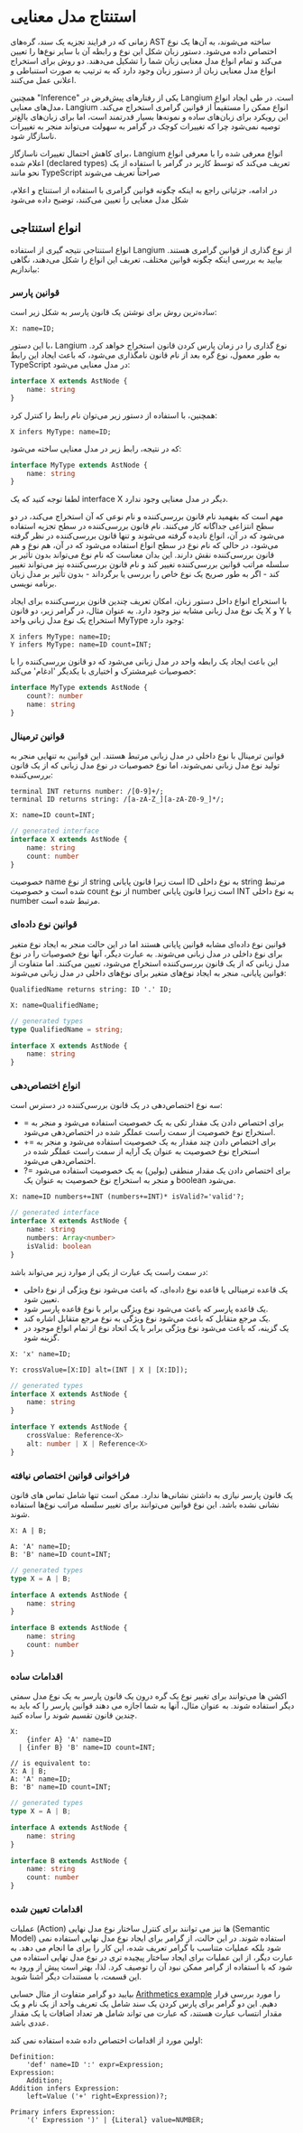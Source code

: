 
# استنتاج مدل معنایی
زمانی که در فرایند تجزیه یک سند، گره‌های AST ساخته می‌شوند، به آن‌ها یک نوع اختصاص داده می‌شود. دستور زبان شکل این نوع و رابطه آن با سایر نوع‌ها را تعیین می‌کند و تمام انواع مدل معنایی زبان شما را تشکیل می‌دهند. دو روش برای استخراج انواع مدل معنایی زبان از دستور زبان وجود دارد که به ترتیب به صورت استنباطی و اعلانی عمل می‌کنند.


همچنین "Inference" یکی از رفتارهای پیش‌فرض در Langium است. در طی ایجاد انواع مدل‌های معنایی، Langium انواع ممکن را مستقیماً از قوانین گرامری استخراج می‌کند. این رویکرد برای زبان‌های ساده و نمونه‌ها بسیار قدرتمند است، اما برای زبان‌های بالغ‌تر توصیه نمی‌شود چرا که تغییرات کوچک در گرامر به سهولت می‌تواند منجر به تغییرات ناسازگار شود.


برای کاهش احتمال تغییرات ناسازگار، Langium انواع معرفی شده را با معرفی انواع اعلام شده (declared types) تعریف می‌کند که توسط کاربر در گرامر با استفاده از یک نحو مانند TypeScript صراحتاً تعریف می‌شوند

در ادامه، جزئیاتی راجع به اینکه چگونه قوانین گرامری با استفاده از استنتاج و اعلام، شکل مدل معنایی را تعیین می‌کنند، توضیح داده می‌شود

## انواع استنتاجی
انواع استنتاجی نتیجه گیری از استفاده Langium از نوع گذاری از قوانین گرامری هستند. بیایید به بررسی اینکه چگونه قوانین مختلف، تعریف این انواع را شکل می‌دهند، نگاهی بیاندازیم:

### قوانین پارسر

ساده‌ترین روش برای نوشتن یک قانون پارسر به شکل زیر است:
```antlr
X: name=ID;
```
با این دستور، Langium نوع گذاری را در زمان پارس کردن قانون استخراج خواهد کرد. به طور معمول، نوع گره بعد از نام قانون نامگذاری می‌شود، که باعث ایجاد این رابط TypeScript در مدل معنایی می‌شود:
```ts
interface X extends AstNode {
    name: string
}
```
همچنین، با استفاده از دستور زیر می‌توان نام رابط را کنترل کرد:
```antlr
X infers MyType: name=ID;
```
که در نتیجه، رابط زیر در مدل معنایی ساخته می‌شود:
```ts
interface MyType extends AstNode {
    name: string
}
```
لطفا توجه کنید که یک interface X دیگر در مدل معنایی وجود ندارد.

مهم است که بفهمید نام قانون بررسی‌کننده و نام نوعی که آن استخراج می‌کند، در دو سطح انتزاعی جداگانه کار می‌کنند. نام قانون بررسی‌کننده در سطح تجزیه استفاده می‌شود که در آن، انواع نادیده گرفته می‌شوند و تنها قانون بررسی‌کننده در نظر گرفته می‌شود، در حالی که نام نوع در سطح انواع استفاده می‌شود که در آن، هم نوع و هم قانون بررسی‌کننده نقش دارند. این بدان معناست که نام نوع می‌تواند بدون تأثیر بر سلسله مراتب قوانین بررسی‌کننده تغییر کند و نام قانون بررسی‌کننده نیز می‌تواند تغییر کند - اگر به طور صریح یک نوع خاص را بررسی یا برگرداند - بدون تأثیر بر مدل زبان برنامه نویسی.

با استخراج انواع داخل دستور زبان، امکان تعریف چندین قانون بررسی‌کننده برای ایجاد یک نوع مدل زبانی مشابه نیز وجود دارد. به عنوان مثال، در گرامر زیر، دو قانون X و Y با استخراج یک نوع مدل زبانی واحد MyType وجود دارد:
```antlr
X infers MyType: name=ID;
Y infers MyType: name=ID count=INT;
```
این باعث ایجاد یک رابطه واحد در مدل زبانی می‌شود که دو قانون بررسی‌کننده را با خصوصیات غیرمشترک و اختیاری با یکدیگر 'ادغام' می‌کند:
```ts
interface MyType extends AstNode {
    count?: number
    name: string
}
```

### قوانین ترمینال
قوانین ترمینال با نوع داخلی در مدل زبانی مرتبط هستند. این قوانین به تنهایی منجر به تولید نوع مدل زبانی نمی‌شوند، اما نوع خصوصیات در نوع مدل زبانی که از یک قانون بررسی‌کننده:
```antlr
terminal INT returns number: /[0-9]+/;
terminal ID returns string: /[a-zA-Z_][a-zA-Z0-9_]*/;

X: name=ID count=INT;
```

```ts
// generated interface
interface X extends AstNode {
    name: string
    count: number
}
```

خصوصیت name از نوع string است زیرا قانون پایانی ID به نوع داخلی string مرتبط شده است و خصوصیت count از نوع number است زیرا قانون پایانی INT به نوع داخلی number مرتبط شده است.

### قوانین نوع داده‌ای
قوانین نوع داده‌ای مشابه قوانین پایانی هستند اما در این حالت منجر به ایجاد نوع متغیر برای نوع داخلی در مدل زبانی می‌شوند. به عبارت دیگر، آنها نوع خصوصیات را در نوع مدل زبانی که از یک قانون بررسی‌کننده استخراج می‌شود، تعیین می‌کنند. اما متفاوت از قوانین پایانی، منجر به ایجاد نوع‌های متغیر برای نوع‌های داخلی در مدل زبانی می‌شوند:
```antlr
QualifiedName returns string: ID '.' ID;

X: name=QualifiedName;
```

```ts
// generated types
type QualifiedName = string;

interface X extends AstNode {
    name: string
}
```

### انواع اختصاص‌دهی
سه نوع اختصاص‌دهی در یک قانون بررسی‌کننده در دسترس است:

* = برای اختصاص دادن یک مقدار تکی به یک خصوصیت استفاده می‌شود و منجر به استخراج نوع خصوصیت از سمت راست عملگر شده در اختصاص‌دهی می‌شود.
* += برای اختصاص دادن چند مقدار به یک خصوصیت استفاده می‌شود و منجر به استخراج نوع خصوصیت به عنوان یک آرایه از سمت راست عملگر شده در اختصاص‌دهی می‌شود.
* ?= برای اختصاص دادن یک مقدار منطقی (بولین) به یک خصوصیت استفاده می‌شود و منجر به استخراج نوع خصوصیت به عنوان یک boolean می‌شود.

```antlr
X: name=ID numbers+=INT (numbers+=INT)* isValid?='valid'?;
```

```ts
// generated interface
interface X extends AstNode {
    name: string
    numbers: Array<number>
    isValid: boolean
}
```

در سمت راست یک عبارت از یکی از موارد زیر می‌تواند باشد:

* یک قاعده ترمینالی یا قاعده نوع داده‌ای، که باعث می‌شود نوع ویژگی از نوع داخلی تعیین شود.
* یک قاعده پارسر که باعث می‌شود نوع ویژگی برابر با نوع قاعده پارسر شود.
* یک مرجع متقابل که باعث می‌شود نوع ویژگی به نوع مرجع متقابل اشاره کند.
* یک گزینه، که باعث می‌شود نوع ویژگی برابر با یک اتحاد نوع از تمام انواع موجود در گزینه شود.

```antlr
X: 'x' name=ID;

Y: crossValue=[X:ID] alt=(INT | X | [X:ID]);
```

```ts
// generated types
interface X extends AstNode {
    name: string
}

interface Y extends AstNode {
    crossValue: Reference<X>
    alt: number | X | Reference<X>
}
```

### فراخوانی قوانین اختصاص نیافته

یک قانون پارسر نیازی به داشتن نشانی‌ها ندارد. ممکن است تنها شامل تماس های قانون نشانی نشده باشد. این نوع قوانین می‌توانند برای تغییر سلسله مراتب نوع‌ها استفاده شوند.

```antlr
X: A | B;

A: 'A' name=ID;
B: 'B' name=ID count=INT;

```

```ts
// generated types
type X = A | B;

interface A extends AstNode {
    name: string
}

interface B extends AstNode {
    name: string
    count: number
}
```

### اقدامات ساده

اکشن ها می‌توانند برای تغییر نوع یک گره درون یک قانون پارسر به یک نوع مدل سمتی دیگر استفاده شوند. به عنوان مثال، آنها به شما اجازه می دهند قوانین پارسر را که باید به چندین قانون تقسیم شوند را ساده کنید.

```antlr
X: 
    {infer A} 'A' name=ID 
  | {infer B} 'B' name=ID count=INT;

// is equivalent to:
X: A | B;
A: 'A' name=ID;
B: 'B' name=ID count=INT;
```

```ts
// generated types
type X = A | B;

interface A extends AstNode {
    name: string
}

interface B extends AstNode {
    name: string
    count: number
}
```

### اقدامات تعیین شده

عملیات (Action) ها نیز می توانند برای کنترل ساختار نوع مدل نهایی (Semantic Model) استفاده شوند. در این حالت، از گرامر برای ایجاد نوع مدل نهایی استفاده نمی شود بلکه عملیات متناسب با گرامر تعریف شده، این کار را برای ما انجام می دهد. به عبارت دیگر، از این عملیات برای ایجاد ساختار پیچیده تری در نوع مدل نهایی استفاده می شود که با استفاده از گرامر ممکن نبود آن را توصیف کرد. لذا، بهتر است پیش از ورود به این قسمت، با مستندات دیگر آشنا شوید.

بیایید دو گرامر متفاوت از مثال حسابی [Arithmetics example](https://github.com/langium/langium/blob/main/examples/arithmetics/src/language-server/arithmetics.langium) را مورد بررسی قرار دهیم. این دو گرامر برای پارس کردن یک سند شامل یک تعریف واحد از یک نام و یک مقدار انتساب عبارت هستند، که عبارت می تواند شامل هر تعداد اضافات یا یک مقدار عددی باشد.

اولین مورد از اقدامات اختصاص داده شده استفاده نمی کند:

```antlr
Definition: 
    'def' name=ID ':' expr=Expression;
Expression:
    Addition;
Addition infers Expression:
    left=Value ('+' right=Expression)?;
    
Primary infers Expression:
    '(' Expression ')' | {Literal} value=NUMBER;
```
